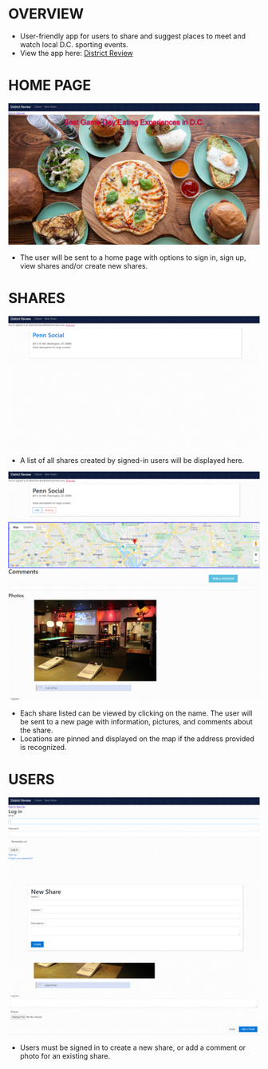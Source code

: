 # OVERVIEW

* User-friendly app for users to share and suggest places to meet and watch local D.C. sporting events.
*  View the app here: <a href="https://districtreview-nick-parsley.herokuapp.com/">District Review</a>


# HOME PAGE

<img src='/app/assets/images/drhome.PNG'>

* The user will be sent to a home page with options to sign in, sign up, view shares and/or create new shares.


# SHARES

<img src='/app/assets/images/sharehome.PNG'>

* A list of all shares created by signed-in users will be displayed here.  

<img src='/app/assets/images/share1.PNG'>
<img src='/app/assets/images/share2.PNG'>

* Each share listed can be viewed by clicking on the name.  The user will be sent to a new page with information, pictures, and comments about the share.
* Locations are pinned and displayed on the map if the address provided is recognized.


# USERS

<img src='/app/assets/images/sharelogin.PNG'>
<img src='/app/assets/images/newshare.PNG'>
<img src='/app/assets/images/usershare.PNG'>

* Users must be signed in to create a new share, or add a comment or photo for an existing share.  
